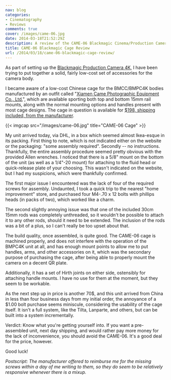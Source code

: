 ```yaml
---
nav: blog
categories:
- Cinematography
- Reviews
comments: true
cover: /images/came-06.jpg
date: 2014-03-18T21:52:29Z
description: A review of the CAME-06 Blackmagic Cinema/Production Camera cage
title: CAME-06 Blackmagic Cage Review
url: /2014/03/18/came-06-blackmagic-cage-review/
---
```


As part of setting up the [Blackmagic Production Camera 4K](http://www.blackmagicdesign.com/products/blackmagicproductioncamera4k), I have been trying to put together a solid, fairly low-cost set of accessories for the camera body.

I became aware of a low-cost Chinese cage for the BMCC/BMPC4K bodies manufactured by an outfit called "[Xiamen Came Photographic Equipment Co., Ltd.](http://www.came-tv.com/)", which are available sporting both top and bottom 15mm rail mounts, along with the normal mounting options and handles present with most cage designs. The cage in question is available for [$198, shipping included, from the manufacturer](http://www.came-tv.com/came06-bmcc-cage-for-blackmagic-design-cinema-camera-15mm-rail-p-477.html).

{{< imgcap src="/images/came-06.jpg" title="CAME-06 Cage" >}}

My unit arrived today, via DHL, in a box which seemed almost Ikea-esque in its packing. First thing to note, which is not indicated either on the website or the packaging: "some assembly required". Secondly -- no instructions. Thankfully, the entire assembly procedure seemed pretty obvious with the provided Allen wrenches. I noticed that there is a 5/8" mount on the bottom of the unit (as well as a 1/4"-20 mount) for attaching to the fluid head or quick-release plate of your choosing. This wasn't indicated on the website, but I had my suspicions, which were thankfully confirmed.

The first major issue I encountered was the lack of four of the required screws for assembly. Undaunted, I took a quick trip to the nearest "home improvement" store, and purchased four M4-.70 x 12 bolts with phillips heads (in packs of two), which worked like a charm.

The second slightly annoying issue was that one of the included 30cm 15mm rods was completely unthreaded, so it wouldn't be possible to attach it to any other rods, should it need to be extended. The inclusion of the rods was a bit of a plus, so I can't really be too upset about that.

The build quality, once assembled, is quite good. The CAME-06 cage is machined properly, and does not interfere with the operation of the BMPC4K unit at all, and has enough mount points to allow me to put handles, arms, and other accessories on it, which was the secondary purpose of purchasing the cage, after being able to properly mount the camera on a decent QR plate.

Additionally, it has a set of Hirth joints on either side, ostensibly for attaching handle mounts. I have no use for them at the moment, but they seem to be workable.

As the next step up in price is another 70$, and this unit arrived from China in less than four business days from my initial order, the annoyance of a $1.00 bolt purchase seems miniscule, considering the usability of the cage itself. It isn't a full system, like the Tilta, Lanparte, and others, but can be built into a system incrementally.

Verdict: Know what you're getting yourself into. If you want a pre-assembled unit, next day shipping, and would rather pay more money for the lack of inconvenience, you should avoid the CAME-06. It's a good deal for the price, however.

Good luck!

*Postscript: The manufacturer offered to reimburse me for the missing screws within a day of me writing to them, so they do seem to be relatively responsive whenever there is a mixup.*

